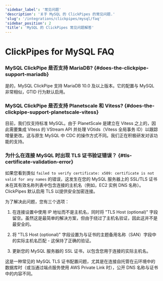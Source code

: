 ```yaml
---
'sidebar_label': '常见问题'
'description': '关于 MySQL 的 ClickPipes 的常见问题.'
'slug': '/integrations/clickpipes/mysql/faq'
'sidebar_position': 2
'title': 'MySQL 的 ClickPipes 常见问题解答'
---
```



# ClickPipes for MySQL FAQ

### MySQL ClickPipe 是否支持 MariaDB? {#does-the-clickpipe-support-mariadb}
是的，MySQL ClickPipe 支持 MariaDB 10.0 及以上版本。它的配置与 MySQL 非常相似，GTID 行为默认启用。

### MySQL ClickPipe 是否支持 Planetscale 和 Vitess? {#does-the-clickpipe-support-planetscale-vitess}
目前，我们仅支持标准 MySQL。由于 PlanetScale 是建立在 Vitess 之上的，因此需要集成 Vitess 的 VStream API 并处理 VGtids（Vitess 全局事务 ID）以跟踪增量更改。这与原生 MySQL 中 CDC 的操作方式不同。我们正在积极研发对该功能的支持。

### 为什么在连接 MySQL 时出现 TLS 证书验证错误？ {#tls-certificate-validation-error}
如果您看到类似 `failed to verify certificate: x509: certificate is not valid for any names` 的错误，这发生在您的 MySQL 服务器上的 SSL/TLS 证书未在其有效名称列表中包含连接的主机名（例如，EC2 实例 DNS 名称）。ClickPipes 默认启用 TLS 以提供安全加密连接。

为了解决此问题，您有三个选项：

1. 在连接设置中使用 IP 地址而不是主机名，同时将 "TLS Host (optional)" 字段留空。虽然这是最简单的解决方案，但由于绕过了主机名验证，因此这并不是最安全的。

2. 将 "TLS Host (optional)" 字段设置为与证书的主题备用名称（SAN）字段中的实际主机名匹配 - 这保持了正确的验证。

3. 更新您的 MySQL 服务器的 SSL 证书，以包含您用于连接的实际主机名。

这是一种常见的 MySQL TLS 证书配置问题，尤其是在连接自托管在云环境中的数据库时（或当通过端点服务使用 AWS Private Link 时），公开 DNS 名称与证书中的内容不同。
